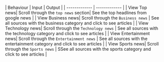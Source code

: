 | Behaviour  | Input | Output |
| ------------- | ------------- |
| View Top news| Scroll through the `top news` section| See the top headlines from google news |
| View Business news| Scroll through the `Business news` | See all sources with the business category and click to see articles |
| View Technology news| Scroll through the `Technology news` | See all sources with the technology category and click to see articles |
| View Entertainment news| Scroll through the `Entertainment news` | See all sources with the entertainment category and click to see articles |
| View Sports news| Scroll through the `Sports news` | SSee all sources with the sports category and click to see articles |